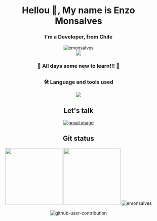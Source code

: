 <h1 align="center">Hellou 👋, My name is Enzo Monsalves</h1>
<h3 align="center">I'm a Developer, from Chile </h3>

<div align="center"> 
<img src="https://komarev.com/ghpvc/?username=emonsalves&label=Profile%20views&color=0e75b6&style=flat" alt="emonsalves" /> 
</div> 

<div align="center">  
<img src="https://spotify-recently-played-readme.vercel.app/api?user=12154513959&count=1" />
<h3 align="center"> 🌱 All days some new to learn!!! 🌳 </h3>
</div> 

##

<div align="center">
<h3 align="center">🛠 Language and tools used</h3>
<img src="https://skillicons.dev/icons?i=aws,linux,docker,git,html,css,js,react,nodejs,express,mysql,postgres,py,tailwind,bootstrap,jest,nginx,postman,sequelize,vscode&perline=10" />
</div>

<div align="center">

</div>

<div align="center">
 <h2>Let's talk </h2>
  <a href="mailto:ingeniero.monsalves@gmail.com?Subject=Connect%20by%20Github">
    <img src="https://img.shields.io/badge/Gmail-D14836?style=for-the-badge&logo=gmail&logoColor=white"
      alt="gmail image" />
  </a>
</div>


<div align="center">
 <h2>Git status </h2>
</div>
<div align="center">
<img height="180em" src="https://github-readme-stats.vercel.app/api?username=emonsalves&show_icons=true&theme=dark&include_all_commits=true&count_private=true"/> 
<img height="180em" src="https://github-readme-stats.vercel.app/api/top-langs/?username=emonsalves&layout=compact&langs_count=7&theme=dark"/>
<img src="https://github-readme-streak-stats.herokuapp.com/?user=emonsalves&layout=compact&langs_count=7&theme=dark" alt="emonsalves" />
  
![github-user-contribution](https://user-images.githubusercontent.com/79938668/198180856-c2d37d66-c677-42c3-b829-dee5458a86a7.svg)
  
